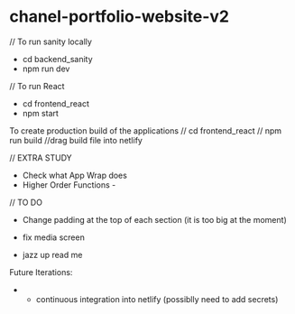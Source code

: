 # chanel-portfolio-website-v2

// To run sanity locally 
- cd backend_sanity
- npm run dev 

// To run React
- cd frontend_react
- npm start

To create production build of the applications
// cd frontend_react
// npm run build 
//drag build file into netlify

// EXTRA STUDY 
- Check what App Wrap does
- Higher Order Functions - 

// TO DO 
- Change padding at the top of each section (it is too big at the moment)
- fix media screen  


- jazz up read me


Future Iterations:
- - continuous integration into netlify (possiblly need to add secrets)